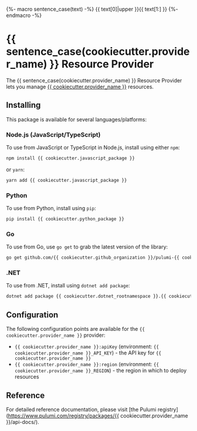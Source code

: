{%- macro sentence_case(text) -%}
    {{ text[0]|upper }}{{ text[1:] }}
{%- endmacro -%}

# {{ sentence_case(cookiecutter.provider_name) }} Resource Provider

The {{ sentence_case(cookiecutter.provider_name) }} Resource Provider lets you manage [{{ cookiecutter.provider_name }}](http://example.com) resources.

## Installing

This package is available for several languages/platforms:

### Node.js (JavaScript/TypeScript)

To use from JavaScript or TypeScript in Node.js, install using either `npm`:

```bash
npm install {{ cookiecutter.javascript_package }}
```

or `yarn`:

```bash
yarn add {{ cookiecutter.javascript_package }}
```

### Python

To use from Python, install using `pip`:

```bash
pip install {{ cookiecutter.python_package }}
```

### Go

To use from Go, use `go get` to grab the latest version of the library:

```bash
go get github.com/{{ cookiecutter.github_organization }}/pulumi-{{ cookiecutter.provider_name }}/sdk/go/...
```

### .NET

To use from .NET, install using `dotnet add package`:

```bash
dotnet add package {{ cookiecutter.dotnet_rootnamespace }}.{{ cookiecutter.provider_name }}
```

## Configuration

The following configuration points are available for the `{{ cookiecutter.provider_name }}` provider:

- `{{ cookiecutter.provider_name }}:apiKey` (environment: `{{ cookiecutter.provider_name }}_API_KEY`) - the API key for `{{ cookiecutter.provider_name }}`
- `{{ cookiecutter.provider_name }}:region` (environment: `{{ cookiecutter.provider_name }}_REGION`) - the region in which to deploy resources

## Reference

For detailed reference documentation, please visit [the Pulumi registry](https://www.pulumi.com/registry/packages/{{ cookiecutter.provider_name }}/api-docs/).
